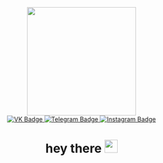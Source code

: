 <div id="header" align="center">
  <img src="https://media.giphy.com/media/13HgwGsXF0aiGY/giphy.gif" width="250"/>
</div>

<div id="badges" align="center">
  <a href="https://vk.com/d_kirill_e">
    <img src="https://img.shields.io/badge/-Вконтакте%20-blue?logo=VK&logoColor=white&style=for-the-badge" alt="VK Badge"/>
  </a>
  <a href="https://t.me/DKinc02">
    <img src="https://img.shields.io/badge/-Telegram%20-9cf?logo=telegram&logoColor=white&style=for-the-badge" alt="Telegram Badge"/>
  </a>
  <a href="https://instagram.com/__dudarev__?igshid=YmMyMTA2M2Y=">
    <img src="https://img.shields.io/badge/-Instagram-orange?logo=instagram&logoColor=white&style=for-the-badge" alt="Instagram Badge"/>
  </a>
</div>

<div id="score" align="center">
  <img src="https://komarev.com/ghpvc/?username=zuza-ai&style=flat-square&color=blue" alt=""/>
  <h1>
    hey there
    <img src="https://media.giphy.com/media/hvRJCLFzcasrR4ia7z/giphy.gif" width="30px"/>
  </h1>
</div>
